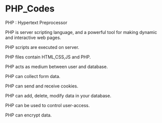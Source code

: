 # PHP_Codes
PHP : Hypertext Preprocessor

PHP is server scripting language, and a powerful tool for making dynamic and interactive web pages.

PHP scripts are executed on server.

PHP files contain HTML,CSS,JS and PHP.

PHP acts as medium between user and database.

PHP can collect form data.

PHP can send and receive cookies.

PHP can add, delete, modify data in your database.

PHP can be used to control user-access.

PHP can encrypt data.
